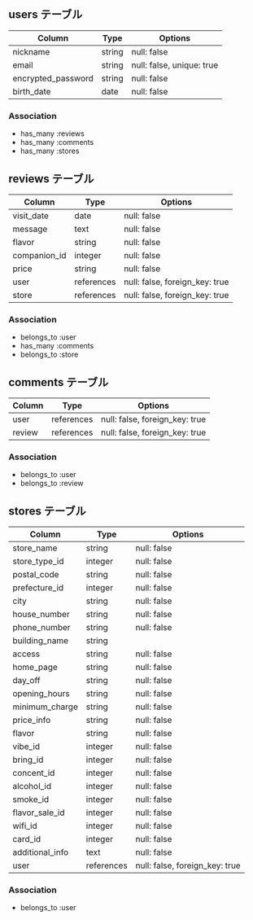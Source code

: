 ## users テーブル

| Column             | Type     | Options                   |
| ------------------ | -------- | ------------------------- |
| nickname           | string   | null: false               |
| email              | string   | null: false, unique: true |
| encrypted_password | string   | null: false               |
| birth_date         | date     | null: false               |

### Association

- has_many :reviews
- has_many :comments
- has_many :stores

## reviews テーブル

| Column                | Type        | Options                        |
| --------------------- | ----------- | ------------------------------ |
| visit_date            | date        | null: false                    |
| message               | text        | null: false                    |
| flavor                | string      | null: false                    |
| companion_id          | integer     | null: false                    |
| price                 | string      | null: false                    |
| user                  | references  | null: false, foreign_key: true |
| store                 | references  | null: false, foreign_key: true |



### Association

- belongs_to :user
- has_many :comments
- belongs_to :store

## comments テーブル

| Column | Type       | Options                        |
| ------ | ---------- | ------------------------------ |
| user   | references | null: false, foreign_key: true |
| review | references | null: false, foreign_key: true |

### Association

- belongs_to :user
- belongs_to :review

## stores テーブル

| Column           | Type       | Options                        |
| ---------------- | ---------- | ------------------------------ |
| store_name       | string     | null: false                    |
| store_type_id    | integer    | null: false                    |
| postal_code      | string     | null: false                    |
| prefecture_id    | integer    | null: false                    |
| city             | string     | null: false                    |
| house_number     | string     | null: false                    |
| phone_number     | string     | null: false                    |
| building_name    | string     |                                |
| access           | string     | null: false                    |
| home_page        | string     | null: false                    |
| day_off          | string     | null: false                    |
| opening_hours    | string     | null: false                    |
| minimum_charge   | string     | null: false                    |
| price_info       | string     | null: false                    |
| flavor           | string     | null: false                    |
| vibe_id          | integer    | null: false                    |
| bring_id         | integer    | null: false                    |
| concent_id       | integer    | null: false                    |
| alcohol_id       | integer    | null: false                    |
| smoke_id         | integer    | null: false                    |
| flavor_sale_id   | integer    | null: false                    |
| wifi_id          | integer    | null: false                    |
| card_id          | integer    | null: false                    |
| additional_info  | text       | null: false                    |
| user             | references | null: false, foreign_key: true |

### Association

- belongs_to :user

